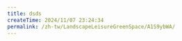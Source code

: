 ```yaml
---
title: dsds
createTime: 2024/11/07 23:24:34
permalink: /zh-tw/LandscapeLeisureGreenSpace/A1S9ybWA/
---
```

